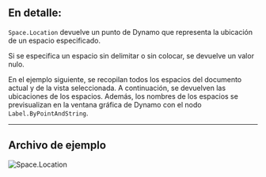 ## En detalle:
`Space.Location` devuelve un punto de Dynamo que representa la ubicación de un espacio especificado.

Si se especifica un espacio sin delimitar o sin colocar, se devuelve un valor nulo.

En el ejemplo siguiente, se recopilan todos los espacios del documento actual y de la vista seleccionada. A continuación, se devuelven las ubicaciones de los espacios. Además, los nombres de los espacios se previsualizan en la ventana gráfica de Dynamo con el nodo `Label.ByPointAndString`.

___
## Archivo de ejemplo

![Space.Location](./Revit.Elements.Space.Location_img.jpg)
